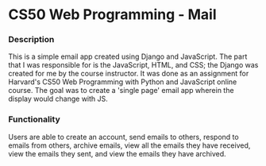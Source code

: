 # CS50 Web Programming - Mail

### Description

This is a simple email app created using Django and JavaScript. The part that I was responsible for is the JavaScript, HTML, and 
CSS; the Django was created for me by the course instructor. It was done as an assignment for Harvard's CS50 Web Programming with 
Python and JavaScript online course. The goal was to create a 'single page' email app wherein the display would change with JS. 

### Functionality

Users are able to create an account, send emails to others, respond to emails from others, archive emails, view all the emails they 
have received, view the emails they sent, and view the emails they have archived. 